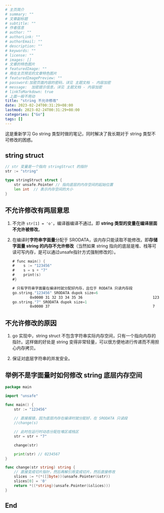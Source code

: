 ```yaml
---
# 主页简介
# summary: ""
# 文章副标题
# subtitle: ""
# 作者信息
# author: ""
# authorLink: ""
# authorEmail: ""
# description: ""
# keywords: ""
# license: ""
# images: []
# 文章的特色图片
# featuredImage: ""
# 用在主页预览的文章特色图片
# featuredImagePreview: ""
# password:加密页面内容的密码，详见 主题文档 - 内容加密
# message:  加密提示信息，详见 主题文档 - 内容加密
# linkToMarkdown: true
# 上面一般不用动
title: "string 不允许修改"
date: 2023-02-24T00:31:29+08:00
lastmod: 2023-02-24T00:31:29+08:00
categories: ["Go"]
tags: []
---
```


这是重新学习 Go string 类型时做的笔记，同时解决了我长期对于 string 类型不可修改的困惑。

## string struct

```go
// str 变量是一个指向 stringStruct 的指针
str := "string"

type stringStruct struct {
	str unsafe.Pointer // 指向底层的内存空间的起始位置
	len int  // 表示内存空间的大小
}
```

## 不允许修改有两层意思  

1. 不允许 `str[1] = 'o'`，编译器编译不通过。即 **string 类型的变量在编译层面不允许被修改**。  

2. 在编译时**字符串字面量**分配于 SRODATA，该内存只能读取不能修改。即**存储字面量 string 的内存不允许修改**（当然如果 string 指向的底层是堆、栈等可读可写内存，是可以通过unsafe指针方式强制修改的）。  
   ```asm
   # func main() {
   #	s := "123456"
   #	s = s + "7"
   #	print(s)
   #}
   
   # 只有字符串字面量在编译时就分配好内存，且位于 RODATA 只读内存段
   go.string."123456" SRODATA dupok size=6
           0x0000 31 32 33 34 35 36                                123456
   go.string."7" SRODATA dupok size=1
           0x0000 37                                               7
   ```

## 不允许修改的原因 

1. go 实现中，string struct 不包含字符串实际内存空间，只有一个指向内存的指针。这样做的好处是 string 变得非常轻量，可以很方便地进行传递而不用担心内存拷贝。  
  
2. 保证对底层字符串的并发安全。

## 举例不是字面量时如何修改 string 底层内存空间  

```go
package main

import "unsafe"

func main() {
	str := "123456"
	
	// 直接报错，因为底层内存在编译时就分配好，在 SRODATA 只读段
	//change(s)

	// 此时在运行时动态分配在堆区或栈区
	str = str + "7" 

	change(str)

	print(str) // 0234567
}

func change(str string) string {
	// 直接变成切片指针，然后再解引用变成切片，然后直接修改
	slices := *(*([]byte))(unsafe.Pointer(&str))
	slices[0] = '0'
	return *((*string)(unsafe.Pointer(&slices)))
}
```

## End
